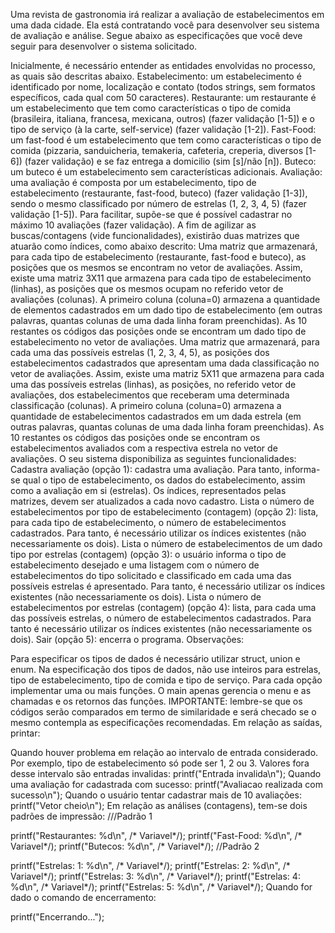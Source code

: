 Uma revista de gastronomia irá realizar a avaliação de estabelecimentos em uma dada cidade. Ela está contratando você para desenvolver seu sistema de avaliação e análise. Segue abaixo as especificações que você deve seguir para desenvolver o sistema solicitado.

Inicialmente, é necessário entender as entidades envolvidas no processo, as quais são descritas abaixo.
Estabelecimento: um estabelecimento é identificado por nome, localização e contato (todos strings, sem formatos específicos, cada qual com 50 caracteres).
Restaurante: um restaurante é um estabelecimento que tem como características o tipo de comida (brasileira, italiana, francesa, mexicana, outros) (fazer validação [1-5]) e o tipo de serviço (à la carte, self-service) (fazer validação [1-2]).
Fast-Food: um fast-food é um estabelecimento que tem como características o tipo de comida (pizzaria, sanduicheria, temakeria, cafeteria, creperia, diversos [1-6]) (fazer validação) e se faz entrega a domicilio (sim [s]/não [n]).
Buteco: um buteco é um estabelecimento sem características adicionais.
Avaliação: uma avaliação é composta por um estabelecimento, tipo de estabelecimento (restaurante, fast-food, buteco) (fazer validação [1-3]), sendo o mesmo classificado por número de estrelas (1, 2, 3, 4, 5) (fazer validação [1-5]). Para facilitar, supõe-se que é possível cadastrar no máximo 10 avaliações (fazer validação).
A fim de agilizar as buscas/contagens (vide funcionalidades), existirão duas matrizes que atuarão como índices, como abaixo descrito:
Uma matriz que armazenará, para cada tipo de estabelecimento (restaurante, fast-food e buteco), as posições que os mesmos se encontram no vetor de avaliações. Assim, existe uma matriz 3X11 que armazena para cada tipo de estabelecimento (linhas), as posições que os mesmos ocupam no referido vetor de avaliações (colunas). A primeiro coluna (coluna=0) armazena a quantidade de elementos cadastrados em um dado tipo de estabelecimento (em outras palavras, quantas colunas de uma dada linha foram preenchidas). As 10 restantes os códigos das posições onde se encontram um dado tipo de estabelecimento no vetor de avaliações.
Uma matriz que armazenará, para cada uma das possíveis estrelas (1, 2, 3, 4, 5), as posições dos estabelecimentos cadastrados que apresentam uma dada classificação no vetor de avaliações. Assim, existe uma matriz 5X11 que armazena para cada uma das possíveis estrelas (linhas), as posições, no referido vetor de avaliações, dos estabelecimentos que receberam uma determinada classificação (colunas). A primeiro coluna (coluna=0) armazena a quantidade de estabelecimentos cadastrados em um dada estrela (em outras palavras, quantas colunas de uma dada linha foram preenchidas). As 10 restantes os códigos das posições onde se encontram os estabelecimentos avaliados com a respectiva estrela no vetor de avaliações.
O seu sistema disponibiliza as seguintes funcionalidades:
Cadastra avaliação (opção 1): cadastra uma avaliação. Para tanto, informa-se qual o tipo de estabelecimento, os dados do estabelecimento, assim como a avaliação em si (estrelas). Os índices, representados pelas matrizes, devem ser atualizados a cada novo cadastro.
Lista o número de estabelecimentos por tipo de estabelecimento (contagem) (opção 2): lista, para cada tipo de estabelecimento, o número de estabelecimentos cadastrados. Para tanto, é necessário utilizar os índices existentes (não necessariamente os dois).
Lista o número de estabelecimentos de um dado tipo por estrelas (contagem) (opção 3): o usuário informa o tipo de estabelecimento desejado e uma listagem com o número de estabelecimentos do tipo solicitado e classificado em cada uma das possíveis estrelas é apresentado. Para tanto, é necessário utilizar os índices existentes (não necessariamente os dois).
Lista o número de estabelecimentos por estrelas (contagem) (opção 4): lista, para cada uma das possíveis estrelas, o número de estabelecimentos cadastrados. Para tanto é necessário utilizar os índices existentes (não necessariamente os dois).
Sair (opção 5): encerra o programa.
Observações:

Para especificar os tipos de dados é necessário utilizar struct, union e enum.
Na especificação dos tipos de dados, não use inteiros para estrelas, tipo de estabelecimento, tipo de comida e tipo de serviço.
Para cada opção implementar uma ou mais funções.
O main apenas gerencia o menu e as chamadas e os retornos das funções.
IMPORTANTE: lembre-se que os códigos serão comparados em termo de similaridade e será checado se o mesmo contempla as especificações recomendadas.
Em relação as saídas, printar:

Quando houver problema em relação ao intervalo de entrada considerado. Por exemplo, tipo de estabelecimento só pode ser 1, 2 ou 3. Valores fora desse intervalo são entradas invalidas:
printf("Entrada invalida\n");
Quando uma avaliação for cadastrada com sucesso:
printf("Avaliacao realizada com sucesso\n");
Quando o usuário tentar cadastrar mais de 10 avaliações:
printf("Vetor cheio\n");
Em relação as análises (contagens), tem-se dois padrões de impressão:
///Padrão 1

printf("Restaurantes: %d\n", /* Variavel*/);
printf("Fast-Food: %d\n", /* Variavel*/);
printf("Butecos: %d\n", /* Variavel*/);
//Padrão 2

printf("Estrelas: 1: %d\n", /* Variavel*/);
printf("Estrelas: 2: %d\n", /* Variavel*/);
printf("Estrelas: 3: %d\n", /* Variavel*/);
printf("Estrelas: 4: %d\n", /* Variavel*/);
printf("Estrelas: 5: %d\n", /* Variavel*/);
Quando for dado o comando de encerramento:

printf("Encerrando...");